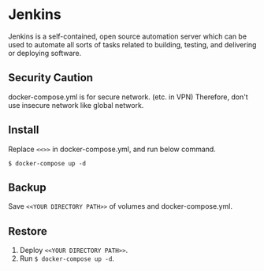 # Jenkins

Jenkins is a self-contained, open source automation server which can be used to automate all sorts of tasks related to building, testing, and delivering or deploying software.

## Security Caution

docker-compose.yml is for secure network. (etc. in VPN)
Therefore, don't use insecure network like global network.

## Install

Replace `<<>>` in docker-compose.yml, and run below command.

  ```
  $ docker-compose up -d
  ```

## Backup

Save `<<YOUR DIRECTORY PATH>>` of volumes and docker-compose.yml.

## Restore

1. Deploy `<<YOUR DIRECTORY PATH>>`.
1. Run `$ docker-compose up -d`.

